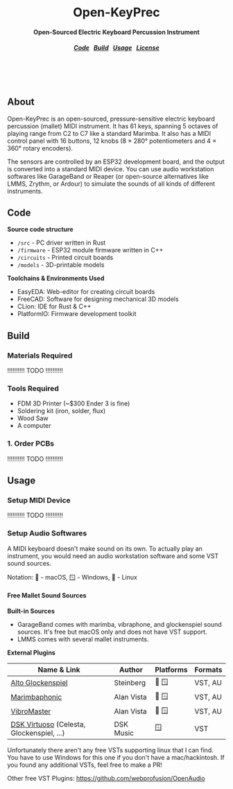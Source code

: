 <h1 align="center">
  <br>
  <br>
  Open-KeyPrec
  <h4 align="center">
  Open-Sourced Electric Keyboard Percussion Instrument
  </h4>
  <h5 align="center">
<a href="#code">Code</a>&nbsp;&nbsp;
<a href="#build">Build</a>&nbsp;&nbsp;
<a href="#usage">Usage</a>&nbsp;&nbsp;
<a href="#license">License</a>
</h5>
  <br>
  <br>
  <br>
</h1>

## About

Open-KeyPrec is an open-sourced, pressure-sensitive electric keyboard percussion (mallet) MIDI instrument. It has 61 keys, spanning 5 octaves of playing range from C2 to C7 like a standard Marimba. It also has a MIDI control panel with 16 buttons, 12 knobs (8 × 280° potentiometers and 4 × 360° rotary encoders).

The sensors are controlled by an ESP32 development board, and the output is converted into a standard MIDI device. You can use audio workstation softwares like GarageBand or Reaper (or open-source alternatives like LMMS, Zrythm, or Ardour) to simulate the sounds of all kinds of different instruments.

## Code

**Source code structure**

* `/src` - PC driver written in Rust
* `/firmware` - ESP32 module firmware written in C++
* `/circuits` - Printed circuit boards
* `/models` - 3D-printable models

**Toolchains & Environments Used**

* EasyEDA: Web-editor for creating circuit boards
* FreeCAD: Software for designing mechanical 3D models
* CLion: IDE for Rust & C++
* PlatformIO: Firmware development toolkit

## Build

### Materials Required

!!!!!!!!!! TODO !!!!!!!!!!

### Tools Required

* FDM 3D Printer (~$300 Ender 3 is fine)
* Soldering kit (iron, solder, flux)
* Wood Saw
* A computer

### 1. Order PCBs

!!!!!!!!!! TODO !!!!!!!!!!

## Usage

### Setup MIDI Device

!!!!!!!!!! TODO !!!!!!!!!!

### Setup Audio Softwares

A MIDI keyboard doesn't make sound on its own. To actually play an instrument, you would need an audio workstation software and some VST sound sources.

Notation: 🍎 - macOS, 🪟 - Windows, 🐧 - Linux

#### Free Mallet Sound Sources

**Built-in Sources**

* GarageBand comes with marimba, vibraphone, and glockenspiel sound sources. It's free but macOS only and does not have VST support.
* LMMS comes with several mallet instruments.

**External Plugins**

| Name & Link | Author | Platforms | Formats |
| --- | --- | --- | --- |
| [Alto Glockenspiel](https://www.steinberg.net/vst-instruments/alto-glockenspiel/) | Steinberg | 🍎 🪟 | VST, AU |
| [Marimbaphonic](http://www.alanvista.com/marimbaphonic/) | Alan Vista | 🍎 🪟 | VST, AU |
| [VibroMaster](http://www.alanvista.com/vibromaster/) | Alan Vista | 🍎 🪟 | VST, AU |
| [DSK Virtuoso](https://www.dskmusic.com/dsk-virtuoso/) (Celesta, Glockenspiel, ...) | DSK Music | 🪟 | VST |

Unfortunately there aren't any free VSTs supporting linux that I can find. You have to use Windows for this one if you don't have a mac/hackintosh. If you found any additional VSTs, feel free to make a PR!

Other free VST Plugins: https://github.com/webprofusion/OpenAudio